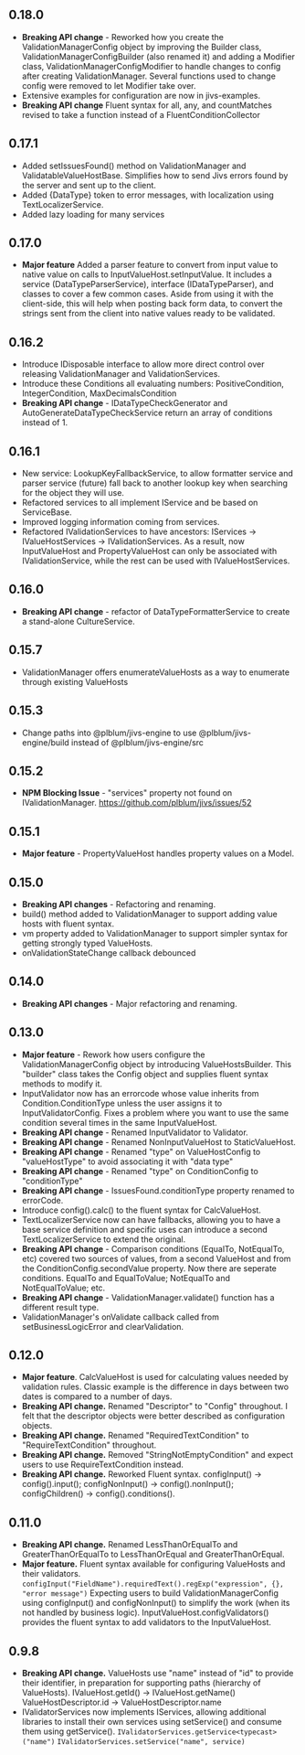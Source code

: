 ## 0.18.0
- **Breaking API change** - Reworked how you create the ValidationManagerConfig object by improving the Builder class, ValidationManagerConfigBuilder (also renamed it)
  and adding a Modifier class, ValidationManagerConfigModifier to handle changes to config after creating ValidationManager. Several functions used to change
  config were removed to let Modifier take over.
- Extensive examples for configuration are now in jivs-examples.
- **Breaking API change** Fluent syntax for all, any, and countMatches revised to take a function instead of a FluentConditionCollector
## 0.17.1
- Added setIssuesFound() method on ValidationManager and ValidatableValueHostBase. Simplifies how to send Jivs errors found by the server and sent up to the client.
- Added {DataType} token to error messages, with localization using TextLocalizerService.
- Added lazy loading for many services
## 0.17.0
- **Major feature** Added a parser feature to convert from input value to native value on calls to InputValueHost.setInputValue. It includes a service (DataTypeParserService), interface (IDataTypeParser), and classes to cover a few common cases.
Aside from using it with the client-side, this will help when posting back form data, to convert the strings sent from the client into native values ready to be validated.
## 0.16.2
- Introduce IDisposable interface to allow more direct control over releasing ValidationManager and ValidationServices.
- Introduce these Conditions all evaluating numbers: PositiveCondition, IntegerCondition, MaxDecimalsCondition
- **Breaking API change** - IDataTypeCheckGenerator and AutoGenerateDataTypeCheckService return an array of conditions instead of 1.
## 0.16.1
- New service: LookupKeyFallbackService, to allow formatter service and parser service (future) fall back to another lookup key when searching for the object they will use.
- Refactored services to all implement IService and be based on ServiceBase. 
- Improved logging information coming from services.
- Refactored IValidationServices to have ancestors: IServices -> IValueHostServices -> IValidationServices.
  As a result, now InputValueHost and PropertyValueHost can only be associated with IValidationService,
  while the rest can be used with IValueHostServices.
## 0.16.0
- **Breaking API change** - refactor of DataTypeFormatterService to create a stand-alone CultureService.

## 0.15.7
- ValidationManager offers enumerateValueHosts as a way to enumerate through existing ValueHosts
## 0.15.3
- Change paths into @plblum/jivs-engine to use @plblum/jivs-engine/build instead of @plblum/jivs-engine/src
## 0.15.2
- **NPM Blocking Issue** - "services" property not found on IValidationManager. https://github.com/plblum/jivs/issues/52
## 0.15.1
- **Major feature** - PropertyValueHost handles property values on a Model.
## 0.15.0
- **Breaking API changes** - Refactoring and renaming.
- build() method added to ValidationManager to support adding value hosts with fluent syntax.
- vm property added to ValidationManager to support simpler syntax for getting strongly typed ValueHosts.
- onValidationStateChange callback debounced
## 0.14.0
- **Breaking API changes** - Major refactoring and renaming.
## 0.13.0
- **Major feature** - Rework how users configure the ValidationManagerConfig object by
  introducing ValueHostsBuilder. This "builder" class takes the Config object and
  supplies fluent syntax methods to modify it.
- InputValidator now has an errorcode whose value inherits from Condition.ConditionType
  unless the user assigns it to InputValidatorConfig. Fixes a problem where you want
  to use the same condition several times in the same InputValueHost.
- **Breaking API change** - Renamed InputValidator to Validator.
- **Breaking API change** - Renamed NonInputValueHost to StaticValueHost.
- **Breaking API change** - Renamed "type" on ValueHostConfig to "valueHostType" to avoid associating it with "data type"
- **Breaking API change** - Renamed "type" on ConditionConfig to "conditionType"
- **Breaking API change** - IssuesFound.conditionType property renamed to errorCode.
- Introduce config().calc() to the fluent syntax for CalcValueHost.
- TextLocalizerService now can have fallbacks, allowing you to have a base service definition
  and specific uses can introduce a second TextLocalizerService to extend the original.
- **Breaking API change** - Comparison conditions (EqualTo, NotEqualTo, etc) covered two sources
  of values, from a second ValueHost and from the ConditionConfig.secondValue property.
  Now there are seperate conditions. EqualTo and EqualToValue; NotEqualTo and NotEqualToValue; etc.
- **Breaking API change** - ValidationManager.validate() function has a different result type.
- ValidationManager's onValidate callback called from setBusinessLogicError and clearValidation.
## 0.12.0
- **Major feature**. CalcValueHost is used for calculating values needed by validation rules. Classic example is the difference in days between two dates is compared to a number of days.
- **Breaking API change.** Renamed "Descriptor" to "Config" throughout. I felt that the descriptor objects
were better described as configuration objects.
- **Breaking API change.** Renamed "RequiredTextCondition" to "RequireTextCondition" throughout.
- **Breaking API change.** Removed "StringNotEmptyCondition" and expect users to use RequireTextCondition instead.
- **Breaking API change.** Reworked Fluent syntax. configInput() -> config().input(); configNonInput() -> config().nonInput();
configChildren() -> config().conditions().
## 0.11.0
- **Breaking API change.** Renamed LessThanOrEqualTo and GreaterThanOrEqualTo to 
LessThanOrEqual and GreaterThanOrEqual.
- **Major feature.** Fluent syntax available for configuring ValueHosts and their validators.
  `configInput("FieldName").requiredText().regExp("expression", {}, "error message")`
  Expecting users to build ValidationManagerConfig using configInput() and configNonInput()
  to simplify the work (when its not handled by business logic).
  InputValueHost.configValidators() provides the fluent syntax to add validators to 
  the InputValueHost.
## 0.9.8
- **Breaking API change.** ValueHosts use "name" instead of "id" to provide their identifier, in preparation for supporting paths (hierarchy of ValueHosts).
  IValueHost.getId() -> IValueHost.getName()
  ValueHostDescriptor.id -> ValueHostDescriptor.name
- IValidatorServices now implements IServices, allowing additional libraries to install their own services using setService()
  and consume them using getService().
  `IValidatorServices.getService<typecast>("name")`
  `IValidatorServices.setService("name", service)`